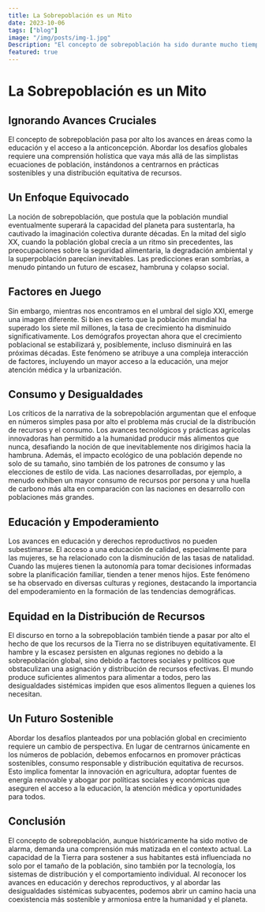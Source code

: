 ```yaml
---
title: La Sobrepoblación es un Mito
date: 2023-10-06
tags: ["blog"]
image: "/img/posts/img-1.jpg"
Description: "El concepto de sobrepoblación ha sido durante mucho tiempo tema de debate, a menudo acompañado de predicciones apocalípticas sobre escasez de recursos y colapso ecológico. Sin embargo, un examen más detenido de las tendencias demográficas y los patrones de consumo revela una realidad más matizada. La narrativa de la sobrepoblación pasa por alto los avances en áreas como la educación y el acceso a la anticoncepción. Abordar los desafíos globales requiere una comprensión holística que vaya más allá de las simplistas ecuaciones de población, instándonos a centrarnos en prácticas sostenibles y una distribución equitativa de recursos."
featured: true
---
```


# La Sobrepoblación es un Mito

## Ignorando Avances Cruciales

El concepto de sobrepoblación pasa por alto los avances en áreas como la educación y el acceso a la anticoncepción. Abordar los desafíos globales requiere una comprensión holística que vaya más allá de las simplistas ecuaciones de población, instándonos a centrarnos en prácticas sostenibles y una distribución equitativa de recursos.

## Un Enfoque Equivocado

La noción de sobrepoblación, que postula que la población mundial eventualmente superará la capacidad del planeta para sustentarla, ha cautivado la imaginación colectiva durante décadas. En la mitad del siglo XX, cuando la población global crecía a un ritmo sin precedentes, las preocupaciones sobre la seguridad alimentaria, la degradación ambiental y la superpoblación parecían inevitables. Las predicciones eran sombrías, a menudo pintando un futuro de escasez, hambruna y colapso social.

## Factores en Juego

Sin embargo, mientras nos encontramos en el umbral del siglo XXI, emerge una imagen diferente. Si bien es cierto que la población mundial ha superado los siete mil millones, la tasa de crecimiento ha disminuido significativamente. Los demógrafos proyectan ahora que el crecimiento poblacional se estabilizará y, posiblemente, incluso disminuirá en las próximas décadas. Este fenómeno se atribuye a una compleja interacción de factores, incluyendo un mayor acceso a la educación, una mejor atención médica y la urbanización.

## Consumo y Desigualdades

Los críticos de la narrativa de la sobrepoblación argumentan que el enfoque en números simples pasa por alto el problema más crucial de la distribución de recursos y el consumo. Los avances tecnológicos y prácticas agrícolas innovadoras han permitido a la humanidad producir más alimentos que nunca, desafiando la noción de que inevitablemente nos dirigimos hacia la hambruna. Además, el impacto ecológico de una población depende no solo de su tamaño, sino también de los patrones de consumo y las elecciones de estilo de vida. Las naciones desarrolladas, por ejemplo, a menudo exhiben un mayor consumo de recursos por persona y una huella de carbono más alta en comparación con las naciones en desarrollo con poblaciones más grandes.

## Educación y Empoderamiento

Los avances en educación y derechos reproductivos no pueden subestimarse. El acceso a una educación de calidad, especialmente para las mujeres, se ha relacionado con la disminución de las tasas de natalidad. Cuando las mujeres tienen la autonomía para tomar decisiones informadas sobre la planificación familiar, tienden a tener menos hijos. Este fenómeno se ha observado en diversas culturas y regiones, destacando la importancia del empoderamiento en la formación de las tendencias demográficas.

## Equidad en la Distribución de Recursos

El discurso en torno a la sobrepoblación también tiende a pasar por alto el hecho de que los recursos de la Tierra no se distribuyen equitativamente. El hambre y la escasez persisten en algunas regiones no debido a la sobrepoblación global, sino debido a factores sociales y políticos que obstaculizan una asignación y distribución de recursos efectivas. El mundo produce suficientes alimentos para alimentar a todos, pero las desigualdades sistémicas impiden que esos alimentos lleguen a quienes los necesitan.

## Un Futuro Sostenible

Abordar los desafíos planteados por una población global en crecimiento requiere un cambio de perspectiva. En lugar de centrarnos únicamente en los números de población, debemos enfocarnos en promover prácticas sostenibles, consumo responsable y distribución equitativa de recursos. Esto implica fomentar la innovación en agricultura, adoptar fuentes de energía renovable y abogar por políticas sociales y económicas que aseguren el acceso a la educación, la atención médica y oportunidades para todos.

## Conclusión

El concepto de sobrepoblación, aunque históricamente ha sido motivo de alarma, demanda una comprensión más matizada en el contexto actual. La capacidad de la Tierra para sostener a sus habitantes está influenciada no solo por el tamaño de la población, sino también por la tecnología, los sistemas de distribución y el comportamiento individual. Al reconocer los avances en educación y derechos reproductivos, y al abordar las desigualdades sistémicas subyacentes, podemos abrir un camino hacia una coexistencia más sostenible y armoniosa entre la humanidad y el planeta.

